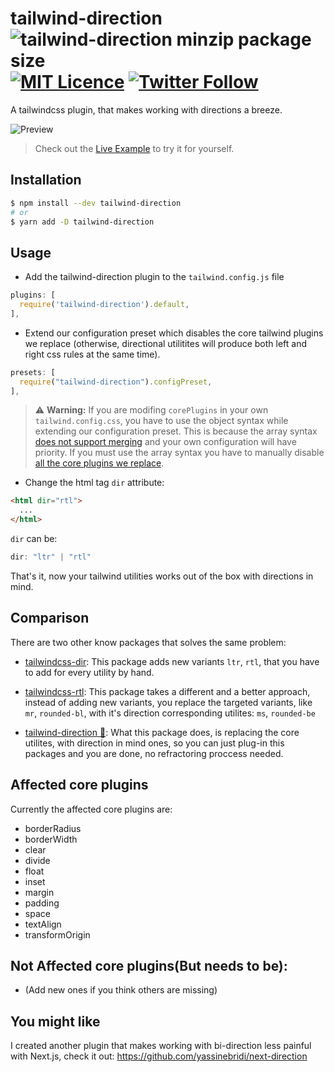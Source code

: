 # tailwind-direction ![tailwind-direction minzip package size](https://img.shields.io/bundlephobia/minzip/tailwind-direction) [![MIT Licence](https://badges.frapsoft.com/os/mit/mit.svg?v=103)](https://opensource.org/licenses/mit-license.php) [![Twitter Follow](https://img.shields.io/twitter/follow/yassinebridi.svg?style=social&label=Follow)](https://twitter.com/yassinebridi)

A tailwindcss plugin, that makes working with directions a breeze.

![Preview](https://user-images.githubusercontent.com/18403595/106312235-a509c800-6266-11eb-859b-1dd6edb671ee.gif)
> Check out the [Live Example](https://tailwind-direction.vercel.app/) to try it for yourself.

## Installation

```bash
$ npm install --dev tailwind-direction
# or
$ yarn add -D tailwind-direction
```

## Usage

- Add the tailwind-direction plugin to the `tailwind.config.js` file

```js
plugins: [
  require('tailwind-direction').default,
],
```

- Extend our configuration preset which disables the core tailwind
  plugins we replace (otherwise, directional utilitites will produce
  both left and right css rules at the same time).

```js
presets: [
  require("tailwind-direction").configPreset,
],
```

> ⚠ **Warning:** If you are modifing `corePlugins` in your own
> `tailwind.config.css`, you have to use the object syntax while
> extending our configuration preset. This is because the array syntax
> [does not support
> merging](https://tailwindcss.com/docs/presets#core-plugins) and your
> own configuration will have priority. If you must use the array syntax
> you have to manually disable [all the core plugins we
> replace](https://github.com/sa3dany/tailwind-direction/blob/main/README.md#affected-core-plugins).

- Change the html tag `dir` attribute:
```html
<html dir="rtl">
  ...
</html>
```
`dir` can be:
```ts
dir: "ltr" | "rtl"
```

That's it, now your tailwind utilities works out of the box with directions in mind.

## Comparison
There are two other know packages that solves the same problem:
- [tailwindcss-dir](https://github.com/RonMelkhior/tailwindcss-dir): This package adds new variants `ltr`, `rtl`, that you have to add for every utility by hand.

- [tailwindcss-rtl](https://github.com/20lives/tailwindcss-rtl): This package takes a different and a better approach, instead of adding new variants, you replace the targeted variants, like `mr`, `rounded-bl`, with it's direction corresponding utilites: `ms`, `rounded-be`
- [tailwind-direction 🚀](https://github.com/yassinebridi/tailwind-direction): What this package does, is replacing the core utilites, with direction in mind ones, so you can just plug-in this packages and you are done, no refractoring proccess needed.

## Affected core plugins

Currently the affected core plugins are:

- borderRadius
- borderWidth
- clear
- divide
- float
- inset
- margin
- padding
- space
- textAlign
- transformOrigin

## Not Affected core plugins(But needs to be):
- (Add new ones if you think others are missing)

## You might like
I created another plugin that makes working with bi-direction less painful with Next.js, check it out:
https://github.com/yassinebridi/next-direction
